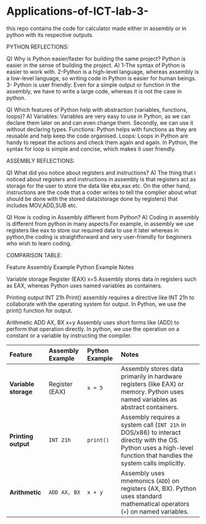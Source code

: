 # Applications-of-ICT-lab-3-
this repo contains the code for calculator made either in assembly or in python with its respective outputs.

PYTHON REFLECTIONS:

Q) Why is Python easier/faster for building the same project? Python is easier in the sense of building the project.
A) 1-The syntax of Python is easier to work with. 
2-Python is a high-level language, whereas assembly is a low-level language, so writing code in Python is easier for human beings. 
3- Python is user friendly:  Even for a simple output or function in the assembly, we have to write a large code, whereas it is not the case in python.

Q) Which features of Python help with abstraction (variables, functions, loops)?                                              A) Variables: Variables are very easy to use in Python, as we can declare them later on and can even change them. Secondly, we can use it without declaring types.                                                                                    Functions: Python helps with functions as they are reusable and help keep the code organised.                                 Loops: Loops in Python are handy to repeat the actions and check them again and again. In Python, the syntax for loop is simple and concise, which makes it user friendly.


ASSEMBLY REFLECTIONS:

Q) What did you notice about registers and instructions?
A) The thing that i noticed about registers and instructions in assembly is that registers act as storage for the user to store the data like ebx,eax etc. On the other hand, instructions are the code that a coder writes to tell the complier about what should be done with the stored data(storage done by registers) that includes MOV,ADD,SUB etc.

Q) How is coding in Assembly different from Python?
A) Coding in assembly is different from python in many aspects.For example, in assembly we use registers like eax to store our required data to use it later whereas in python,the coding is straightforward and very user-friendly for beginners who wish to learn coding. 

COMPARISON TABLE:

Feature                  Assembly Example	              Python Example	                      Notes

Variable storage 	       Register (EAX)	                    x=5 	              Assembly stores data in registers                                                                                             such as EAX, whereas Python uses named                                                                                        variables as containers.

Printing output	          INT 21h                          Print()	            assembly requires a directive like INT 21h to                                                                                 collaborate with the operating system for                                                                                     output. In Python, we use the print()                                                                                         function for output.

Arithmetic	             ADD AX, BX	                        x+y	                Assembly uses short forms like (ADD) to                                                                                       perform that operation directly. In python,                                                                                   we use the operation on a constant or a                                                                                       variable by instructing the compiler.


| Feature | Assembly Example | Python Example | Notes |
| :--- | :--- | :--- | :--- |
| **Variable storage** | Register (EAX) | `x = 5` | Assembly stores data primarily in hardware registers (like EAX) or memory. Python uses named variables as abstract containers. |
| **Printing output** | `INT 21h` | `print()` | Assembly requires a system call (`INT 21h` in DOS/x86) to interact directly with the OS. Python uses a high-level function that handles the system calls implicitly. |
| **Arithmetic** | `ADD AX, BX` | `x + y` | Assembly uses mnemonics (`ADD`) on registers (AX, BX). Python uses standard mathematical operators (`+`) on named variables. |

		

			








